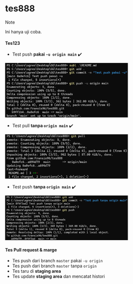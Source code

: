 # tes888

> [!Note]
> Ini hanya uji coba.


#### Tes123 

- Test push **pakai ``-u origin main``**  ✔️  
<img src="img/1.png" alt="gambar1" width="400px">

- Test pull **tanpa ``origin main``**  ✔️  
<img src="img/2.png" alt="gambar1" width="400px"> 

- Test push **tanpa ``origin main``**  ✔️  
<img src="img/3.png" alt="gambar1" width="400px">  

#### Tes Pull request & marge  

- Tes push dari branch ``master`` pakai ``-u origin``  
- Tes push dari branch ``master`` tanpa ``origin``  
- Tes taru di **staging area**  
- Tes update **staging area** dan mencatat histori